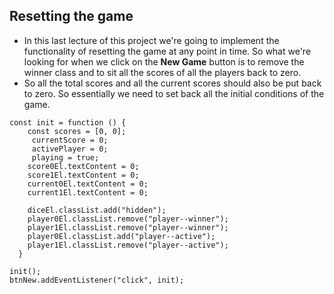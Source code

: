 ## Resetting the game
- In this last lecture of this project we're going to implement the functionality of resetting the game at any point in time. So what we're looking for when we click on the **New Game** button is to remove the winner class and to sit all the scores of all the players back to zero. 
- So all the total scores and all the current scores should also be put back to zero. So essentially we need to set back all the initial conditions of the game. 
```
const init = function () {
    const scores = [0, 0];
     currentScore = 0;
     activePlayer = 0;
     playing = true;
    score0El.textContent = 0;
    score1El.textContent = 0;
    current0El.textContent = 0;
    current1El.textContent = 0;

    diceEl.classList.add("hidden");
    player0El.classList.remove("player--winner");
    player1El.classList.remove("player--winner");
    player0El.classList.add("player--active");
    player1El.classList.remove("player--active");
  }

init();
btnNew.addEventListener("click", init);
```